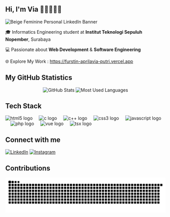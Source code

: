 ## Hi, I'm Via 👋🏻👩🏻‍💻

![Beige Feminine Personal LinkedIn Banner](https://github.com/user-attachments/assets/789895b3-96da-417b-8231-96e8caa34c05)

🎓 Informatics Engineering student at **Institut Teknologi Sepuluh Nopember**, Surabaya  

💻 Passionate about **Web Development** & **Software Engineering** 

🌐 Explore My Work : https://furstin-aprilavia-putri.vercel.app

## My GitHub Statistics

<div align="center">
  <img height="150" src="https://github-readme-stats.vercel.app/api?username=furstinvia&show_icons=true&theme=radical&count_private=true" alt="GitHub Stats"/>
  <img height="150" src="https://github-readme-stats.vercel.app/api/top-langs/?username=furstinvia&layout=compact&theme=radical" alt="Most Used Languages"/>
</div>

## Tech Stack

<div align="left">
  <img src="https://cdn.jsdelivr.net/gh/devicons/devicon/icons/html5/html5-original.svg" height="30" alt="html5 logo" />
  <img width="12" />
  <img src="https://cdn.jsdelivr.net/gh/devicons/devicon/icons/c/c-original.svg" height="30" alt="c logo" />
  <img width="12" />
  <img src="https://cdn.jsdelivr.net/gh/devicons/devicon/icons/cplusplus/cplusplus-original.svg" height="30" alt="c++ logo" />
  <img width="12" />
  <img src="https://cdn.jsdelivr.net/gh/devicons/devicon/icons/css3/css3-original.svg" height="30" alt="css3 logo" />
  <img width="12" />
  <img src="https://cdn.jsdelivr.net/gh/devicons/devicon/icons/javascript/javascript-original.svg" height="30" alt="javascript logo" />
  <img width="12" />
  <img src="https://cdn.jsdelivr.net/gh/devicons/devicon/icons/php/php-original.svg" height="30" alt="php logo" />
  <img width="12" />
  <img src="https://cdn.jsdelivr.net/gh/devicons/devicon/icons/vuejs/vuejs-original.svg" height="30" alt="vue logo" />
  <img width="12" />
  <img src="https://cdn.jsdelivr.net/gh/devicons/devicon/icons/typescript/typescript-original.svg" height="30" alt="tsx logo" />
</div>

## Connect with me
[![LinkedIn](https://img.shields.io/badge/LinkedIn-%230A66C2.svg?style=for-the-badge&logo=LinkedIn&logoColor=white)](https://linkedin.com/in/furstinaptr)
[![Instagram](https://img.shields.io/badge/Instagram-%23E4405F.svg?style=for-the-badge&logo=Instagram&logoColor=white)](https://instagram.com/furstinaaptr)

## Contributions 

<img alt="snake contribution" src="https://raw.githubusercontent.com/furstinvia/furstinvia/output/github-contribution-grid-snake-dark.svg"/>

